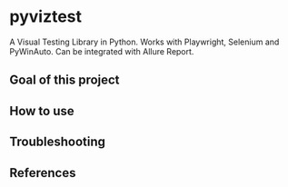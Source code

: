 # pyviztest
A Visual Testing Library in Python. Works with Playwright, Selenium and PyWinAuto. Can be integrated with Allure Report.

## Goal of this project

## How to use

## Troubleshooting

## References
